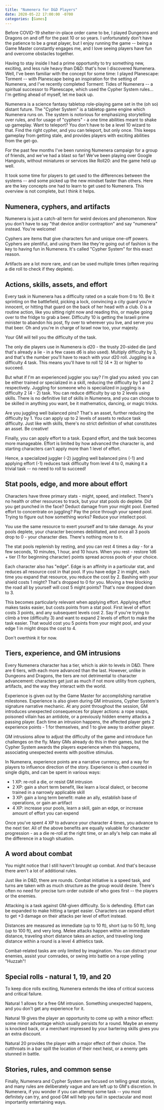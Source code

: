 ```yaml
---
title: "Numenera for D&D Players"
date: 2020-05-22 17:00:00 -0700
categories: [Games]
---
```


Before COVID-19 shelter-in-place order came to be, I played Dungeons and Dragons on and off for the past 10 or so years. I unfortunately don't have the patience to be a great player, but I enjoy running the game -- being a Game Master constantly engages me, and I love seeing players have fun and overcome obstacles together.

Having to stay inside I had a prime opportunity to try something new, exciting, and less rule heavy than D&D: that's how I discovered Numenera. Well, I've been familiar with the concept for some time: I played Planescape: Torment -- with Planescape being an inspiration for the setting of Numenera, and I've recently completed Torment: Tides of Numenera -- a spiritual successor to Planescape, which used the Cypher System rules... I'm getting ahead of myself, let me back up.

Numenera is a science fantasy tabletop role-playing game set in the (oh so) distant future. The "Cypher System" is a tabletop game engine which Numenera runs on. The system is notorious for emphasizing storytelling over rules, and for usage of "cyphers" - a one time abilities meant to shake up gameplay. Want to teleport? You don't have to be a level 10 wizard to that. Find the right cypher, and you can teleport, but only once. This keeps gameplay from getting stale, and provides players with exciting abilities from the get-go.

For the past few months I've been running Numenera campaign for a group of friends, and we've had a blast so far! We've been playing over Google Hangouts, without miniatures or services like Roll20: and the game held up well.

It took some time for players to get used to the differences between the systems -- and some picked up the new mindset faster than others. Here are the key concepts one had to learn to get used to Numenera. This overview is not complete, but I think it helps.

## Numenera, cyphers, and artifacts

Numenera is just a catch-all term for weird devices and phenomenon. Now you don't have to say "that device and/or contraption" and say "numenera" instead. You're welcome!

Cyphers are items that give characters fun and unique one-off powers. Cyphers are plentiful, and using them like they're going out of fashion is the key to having fun in Numenera. It's called "Cypher System" for this exact reason.

Artifacts are a lot more rare, and can be used multiple times (often requiring a die roll to check if they deplete).

## Actions, skills, assets, and effort

Every task in Numenera has a difficulty rated on a scale from 0 to 10. Be it sprinting on the battlefield, picking a lock, convincing a city guard you're innocent, or hitting that guard on the back of her head with a club. 0 is a routine action, like you sitting right now and reading this, or maybe going over to the fridge to grab a beer. Difficulty 10 is getting the Israeli prime minister to abandon his post, fly over to wherever you live, and serve you that beer. Oh and you're in charge of Israel now too, your majesty.

Your GM will tell you the difficulty of the task.

The only die players use in Numenera is d20 - the trusty 20-sided die (and that's already a lie - in a few cases d6 is also used). Multiply difficulty by 3, and that's the number you'll have to reach with your d20 roll. Juggling is a difficulty 4 task. This means you'll have to roll 12 (4 * 3) or higher to succeed.

But what if I'm an experienced juggler you say? I'm glad you asked: you can be either trained or specialized in a skill, reducing the difficulty by 1 and 2 respectively. Juggling for someone who is specialized in juggling is a difficulty 2 (4 - 2) task. You can reduce difficulty by up to 2 levels using skills. There is no definitive list of skills in Numenera, and you can choose to be skilled in anything you want, be it mathematics, dancing, or magic tricks.

Are you juggling well balanced pins? That's an asset, further reducing the difficulty by 1. You can apply up to 2 levels of assets to reduce task difficulty. Just like with skills, there's no strict definition of what constitutes an asset. Be creative!

Finally, you can apply effort to a task. Expand effort, and the task becomes more manageable. Effort is limited by how advanced the character is, and starting characters can't apply more than 1 level of effort.

Hence, a specialized juggler (-2) juggling well balanced pins (-1) and applying effort (-1) reduces task difficulty from level 4 to 0, making it a trivial task -- no need to roll to succeed!

## Stat pools, edge, and more about effort

Characters have three primary stats - might, speed, and intellect. There's no health or other resources to track, but your stat pools do deplete. Did you get punched in the face? Deduct damage from your might pool. Exerted effort to concentrate on juggling? Pay the price through your speed pool. Trying to figure out how something works? Reduce your intellect pool.

You use the same resource to exert yourself and to take damage. As your pools deplete, your character becomes debilitated, and once all 3 pools drop to 0 - your character dies. There's nothing more to it.

The stat pools replenish by resting, and you can rest 4 times a day - for a few seconds, 10 minutes, 1 hour, and 10 hours. When you rest - restore 1d6 + tier (1 for beginning character) points spread across pools of your choice.

Each character also has "edge". Edge is an affinity in a particular stat, and reduces all resource cost in that pool. If you have edge 2 in might, each time you expand that resource, you reduce the cost by 2. Bashing with your shield costs 1 might? That's dropped to 0 for you. Moving a tree blocking the road all by yourself will cost 5 might points? That's now dropped down to 3.

This becomes particularly relevant when applying effort. Applying effort makes tasks easier, but costs points from a stat pool. First level of effort costs 3 points, and any subsequent levels cost 2. Say if you're trying to climb a tree (difficulty 3) and want to expand 2 levels of effort to make the task easier. That would cost you 5 points from your might pool, and your edge 1 in might drops the cost to 4.

Don't overthink it for now.

## Tiers, experience, and GM intrusions

Every Numenera character has a tier, which is akin to levels in D&D. There are 6 tiers, with each more advanced than the last. However, unlike in Dungeons and Dragons, the tiers are not detrimental to character advancement: characters get just as much if not more utility from cyphers, artifacts, and the way they interact with the world.

Experience is given out by the Game Master for accomplishing narrative milestones. Experience is also given during GM intrusions, Cypher System's signature narrative mechanic. At any point throughout the session, GM introduces unexpected consequences for player actions: a rope snaps, poisoned villain has an antidote, or a previously hidden enemy attacks a passing player. Each time an intrusion happens, the affected player gets 2 experience points - 1 for themselves, and 1 to give away to another player.

GM intrusions allow to adjust the difficulty of the game and introduce fun challenges on the fly. Many GMs already do this in their games, but the Cypher System awards the players experience when this happens, associating unexpected events with positive stimulus.

In Numenera, experience points are a narrative currency, and a way for players to influence direction of the story. Experience is often counted in single digits, and can be spent in various ways:

* 1 XP: re-roll a die, or resist GM intrusion
* 2 XP: gain a short term benefit, like learn a local dialect, or become trained in a narrowly applicable skill
* 3 XP: gain a long term benefit: make an ally, establish base of operations, or gain an artifact
* 4 XP: increase your pools, learn a skill, gain an edge, or increase amount of effort you can expend

Once you've spent 4 XP to advance your character 4 times, you advance to the next tier. All of the above benefits are equally valuable for character progression - as a die re-roll at the right time, or an ally's help can make all the difference in a tough situation.

## A word about combat

You might notice that I still haven't brought up combat. And that's because there aren't a lot of additional rules.

Just like in D&D, there are rounds. Combat initiative is a speed task, and turns are taken with as much structure as the group would desire. There's often no need for precise turn order outside of who goes first -- the players or the enemies.

Attacking is a task against GM-given difficulty. So is defending. Effort can be expanded to make hitting a target easier. Characters can expand effort to get +3 damage on their attacks per level of effort instead.

Distances are measured as immediate (up to 10 ft), short (up to 50 ft), long (up to 100 ft), and very long. Melee attacks happen within an immediate distance, traveling short distance takes an action, and traveling long distance within a round is a level 4 athletics task.

Combat-related tasks are only limited by imagination. You can distract your enemies, assist your comrades, or swing into battle on a rope yelling "Huzzah"!

## Special rolls - natural 1, 19, and 20

To keep dice rolls exciting, Numenera extends the idea of critical success and critical failure.

Natural 1 allows for a free GM intrusion. Something unexpected happens, and you don't get any experience for it.

Natural 19 gives the player an opportunity to come up with a minor effect: some minor advantage which usually persists for a round. Maybe an enemy is knocked back, or a merchant impressed by your bartering skills gives you an extra discount.

Natural 20 provides the player with a major effect of their choice. The cutthroats in a bar spill the location of their next heist, or a enemy gets stunned in battle.

## Stories, rules, and common sense

Finally, Numenera and Cypher System are focused on telling great stories, and many rules are deliberately vague and are left up to GM's discretion. In Numenera, if you wonder if you can attempt some task -- you most definitely can try, and good GM will help you fail in spectacular and most importantly entertaining ways.
